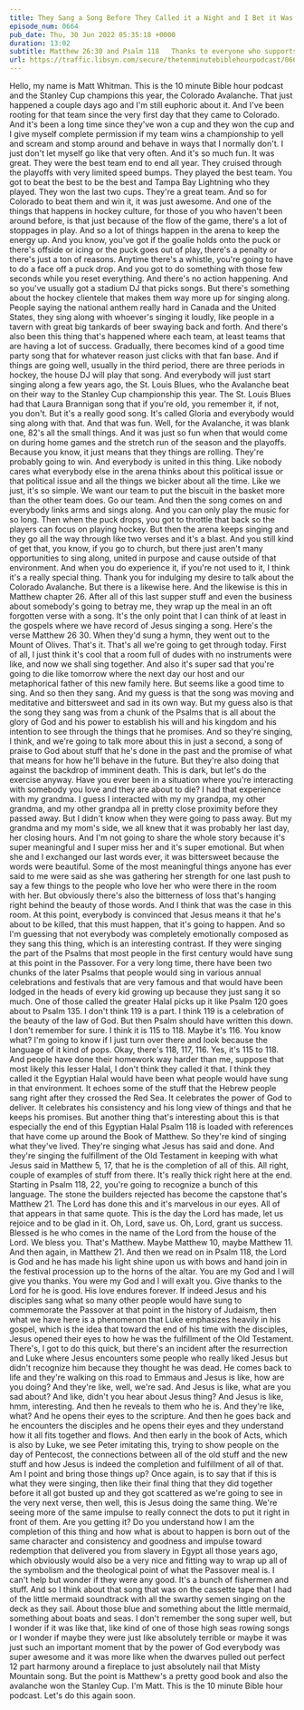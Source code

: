 ```yaml
---
title: They Sang a Song Before They Called it a Night and I Bet it Was a Good One
episode_num: 0664
pub_date: Thu, 30 Jun 2022 05:35:18 +0000
duration: 13:02
subtitle: Matthew 26:30 and Psalm 118   Thanks to everyone who supports TMBH at  You're the reason we can all do this together!  Music written and performed by .
url: https://traffic.libsyn.com/secure/thetenminutebiblehourpodcast/0664_-_They_Sang_a_Song_Before_They_Called_it_a_Night_and_I_Bet_it_Was_a_Good_One.mp3
---
```


 Hello, my name is Matt Whitman. This is the 10 minute Bible hour podcast and the Stanley Cup champions this year, the Colorado Avalanche. That just happened a couple days ago and I'm still euphoric about it. And I've been rooting for that team since the very first day that they came to Colorado. And it's been a long time since they've won a cup and they won the cup and I give myself complete permission if my team wins a championship to yell and scream and stomp around and behave in ways that I normally don't. I just don't let myself go like that very often. And it's so much fun. It was great. They were the best team end to end all year. They cruised through the playoffs with very limited speed bumps. They played the best team. You got to beat the best to be the best and Tampa Bay Lightning who they played. They won the last two cups. They're a great team. And so for Colorado to beat them and win it, it was just awesome. And one of the things that happens in hockey culture, for those of you who haven't been around before, is that just because of the flow of the game, there's a lot of stoppages in play. And so a lot of things happen in the arena to keep the energy up. And you know, you've got if the goalie holds onto the puck or there's offside or icing or the puck goes out of play, there's a penalty or there's just a ton of reasons. Anytime there's a whistle, you're going to have to do a face off a puck drop. And you got to do something with those few seconds while you reset everything. And there's no action happening. And so you've usually got a stadium DJ that picks songs. But there's something about the hockey clientele that makes them way more up for singing along. People saying the national anthem really hard in Canada and the United States, they sing along with whoever's singing it loudly, like people in a tavern with great big tankards of beer swaying back and forth. And there's also been this thing that's happened where each team, at least teams that are having a lot of success. Gradually, there becomes kind of a good time party song that for whatever reason just clicks with that fan base. And if things are going well, usually in the third period, there are three periods in hockey, the house DJ will play that song. And everybody will just start singing along a few years ago, the St. Louis Blues, who the Avalanche beat on their way to the Stanley Cup championship this year. The St. Louis Blues had that Laura Brannigan song that if you're old, you remember it, if not, you don't. But it's a really good song. It's called Gloria and everybody would sing along with that. And that was fun. Well, for the Avalanche, it was blank one, 82's all the small things. And it was just so fun when that would come on during home games and the stretch run of the season and the playoffs. Because you know, it just means that they things are rolling. They're probably going to win. And everybody is united in this thing. Like nobody cares what everybody else in the arena thinks about this political issue or that political issue and all the things we bicker about all the time. Like we just, it's so simple. We want our team to put the biscuit in the basket more than the other team does. Go our team. And then the song comes on and everybody links arms and sings along. And you can only play the music for so long. Then when the puck drops, you got to throttle that back so the players can focus on playing hockey. But then the arena keeps singing and they go all the way through like two verses and it's a blast. And you still kind of get that, you know, if you go to church, but there just aren't many opportunities to sing along, united in purpose and cause outside of that environment. And when you do experience it, if you're not used to it, I think it's a really special thing. Thank you for indulging my desire to talk about the Colorado Avalanche. But there is a likewise here. And the likewise is this in Matthew chapter 26. After all of this last supper stuff and even the business about somebody's going to betray me, they wrap up the meal in an oft forgotten verse with a song. It's the only point that I can think of at least in the gospels where we have record of Jesus singing a song. Here's the verse Matthew 26 30. When they'd sung a hymn, they went out to the Mount of Olives. That's it. That's all we're going to get through today. First of all, I just think it's cool that a room full of dudes with no instruments were like, and now we shall sing together. And also it's super sad that you're going to die like tomorrow where the next day our host and our metaphorical father of this new family here. But seems like a good time to sing. And so then they sang. And my guess is that the song was moving and meditative and bittersweet and sad in its own way. But my guess also is that the song they sang was from a chunk of the Psalms that is all about the glory of God and his power to establish his will and his kingdom and his intention to see through the things that he promises. And so they're singing, I think, and we're going to talk more about this in just a second, a song of praise to God about stuff that he's done in the past and the promise of what that means for how he'll behave in the future. But they're also doing that against the backdrop of imminent death. This is dark, but let's do the exercise anyway. Have you ever been in a situation where you're interacting with somebody you love and they are about to die? I had that experience with my grandma. I guess I interacted with my my grandpa, my other grandma, and my other grandpa all in pretty close proximity before they passed away. But I didn't know when they were going to pass away. But my grandma and my mom's side, we all knew that it was probably her last day, her closing hours. And I'm not going to share the whole story because it's super meaningful and I super miss her and it's super emotional. But when she and I exchanged our last words ever, it was bittersweet because the words were beautiful. Some of the most meaningful things anyone has ever said to me were said as she was gathering her strength for one last push to say a few things to the people who love her who were there in the room with her. But obviously there's also the bitterness of loss that's hanging right behind the beauty of those words. And I think that was the case in this room. At this point, everybody is convinced that Jesus means it that he's about to be killed, that this must happen, that it's going to happen. And so I'm guessing that not everybody was completely emotionally composed as they sang this thing, which is an interesting contrast. If they were singing the part of the Psalms that most people in the first century would have sung at this point in the Passover. For a very long time, there have been two chunks of the later Psalms that people would sing in various annual celebrations and festivals that are very famous and that would have been lodged in the heads of every kid growing up because they just sang it so much. One of those called the greater Halal picks up it like Psalm 120 goes about to Psalm 135. I don't think 119 is a part. I think 119 is a celebration of the beauty of the law of God. But then Psalm should have written this down. I don't remember for sure. I think it is 115 to 118. Maybe it's 116. You know what? I'm going to know if I just turn over there and look because the language of it kind of pops. Okay, there's 118, 117, 116. Yes, it's 115 to 118. And people have done their homework way harder than me, suppose that most likely this lesser Halal, I don't think they called it that. I think they called it the Egyptian Halal would have been what people would have sung in that environment. It echoes some of the stuff that the Hebrew people sang right after they crossed the Red Sea. It celebrates the power of God to deliver. It celebrates his consistency and his long view of things and that he keeps his promises. But another thing that's interesting about this is that especially the end of this Egyptian Halal Psalm 118 is loaded with references that have come up around the Book of Matthew. So they're kind of singing what they've lived. They're singing what Jesus has said and done. And they're singing the fulfillment of the Old Testament in keeping with what Jesus said in Matthew 5, 17, that he is the completion of all of this. All right, couple of examples of stuff from there. It's really thick right here at the end. Starting in Psalm 118, 22, you're going to recognize a bunch of this language. The stone the builders rejected has become the capstone that's Matthew 21. The Lord has done this and it's marvelous in our eyes. All of that appears in that same quote. This is the day the Lord has made, let us rejoice and to be glad in it. Oh, Lord, save us. Oh, Lord, grant us success. Blessed is he who comes in the name of the Lord from the house of the Lord. We bless you. That's Matthew. Maybe Matthew 10, maybe Matthew 11. And then again, in Matthew 21. And then we read on in Psalm 118, the Lord is God and he has made his light shine upon us with bows and hand join in the festival procession up to the horns of the altar. You are my God and I will give you thanks. You were my God and I will exalt you. Give thanks to the Lord for he is good. His love endures forever. If indeed Jesus and his disciples sang what so many other people would have sung to commemorate the Passover at that point in the history of Judaism, then what we have here is a phenomenon that Luke emphasizes heavily in his gospel, which is the idea that toward the end of his time with the disciples, Jesus opened their eyes to how he was the fulfillment of the Old Testament. There's, I got to do this quick, but there's an incident after the resurrection and Luke where Jesus encounters some people who really liked Jesus but didn't recognize him because they thought he was dead. He comes back to life and they're walking on this road to Emmaus and Jesus is like, how are you doing? And they're like, well, we're sad. And Jesus is like, what are you sad about? And like, didn't you hear about Jesus thing? And Jesus is like, hmm, interesting. And then he reveals to them who he is. And they're like, what? And he opens their eyes to the scripture. And then he goes back and he encounters the disciples and he opens their eyes and they understand how it all fits together and flows. And then early in the book of Acts, which is also by Luke, we see Peter imitating this, trying to show people on the day of Pentecost, the connections between all of the old stuff and the new stuff and how Jesus is indeed the completion and fulfillment of all of that. Am I point and bring those things up? Once again, is to say that if this is what they were singing, then like their final thing that they did together before it all got busted up and they got scattered as we're going to see in the very next verse, then well, this is Jesus doing the same thing. We're seeing more of the same impulse to really connect the dots to put it right in front of them. Are you getting it? Do you understand how I am the completion of this thing and how what is about to happen is born out of the same character and consistency and goodness and impulse toward redemption that delivered you from slavery in Egypt all those years ago, which obviously would also be a very nice and fitting way to wrap up all of the symbolism and the theological point of what the Passover meal is. I can't help but wonder if they were any good. It's a bunch of fishermen and stuff. And so I think about that song that was on the cassette tape that I had of the little mermaid soundtrack with all the swarthy semen singing on the deck as they sail. About those blue and something about the little mermaid, something about boats and seas. I don't remember the song super well, but I wonder if it was like that, like kind of one of those high seas rowing songs or I wonder if maybe they were just like absolutely terrible or maybe it was just such an important moment that by the power of God everybody was super awesome and it was more like when the dwarves pulled out perfect 12 part harmony around a fireplace to just absolutely nail that Misty Mountain song. But the point is Matthew's a pretty good book and also the avalanche won the Stanley Cup. I'm Matt. This is the 10 minute Bible hour podcast. Let's do this again soon.